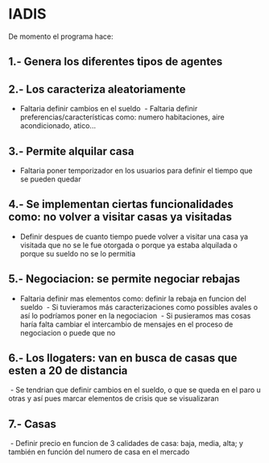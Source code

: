 # IADIS

De momento el programa hace:

## 1.- Genera los diferentes tipos de agentes
## 2.- Los caracteriza aleatoriamente
  - Faltaria definir cambios en el sueldo
  - Faltaria definir preferencias/características como: numero habitaciones, aire acondicionado, atico...
## 3.- Permite alquilar casa
  - Faltaria poner temporizador en los usuarios para definir el tiempo que se pueden quedar
## 4.- Se implementan ciertas funcionalidades como: no volver a visitar casas ya visitadas
  - Definir despues de cuanto tiempo puede volver a visitar una casa ya visitada que no se le fue otorgada o porque ya estaba alquilada o porque su sueldo no se lo permitia
## 5.- Negociacion: se permite negociar rebajas
  - Faltaria definir mas elementos como: definir la rebaja en funcion del sueldo
  - Si tuvieramos más caracterizaciones como possibles avales o así lo podríamos poner en la negociacion
  - Si pusieramos mas cosas haría falta cambiar el intercambio de mensajes en el proceso de negociacion o puede que no
## 6.- Los llogaters: van en busca de casas que esten a 20 de distancia
  - Se tendrian que definir cambios en el sueldo, o que se queda en el paro u otras y así pues marcar elementos de crisis que se visualizaran
## 7.- Casas
  - Definir precio en funcion de 3 calidades de casa: baja, media, alta; y también en función del numero de casa en el mercado
